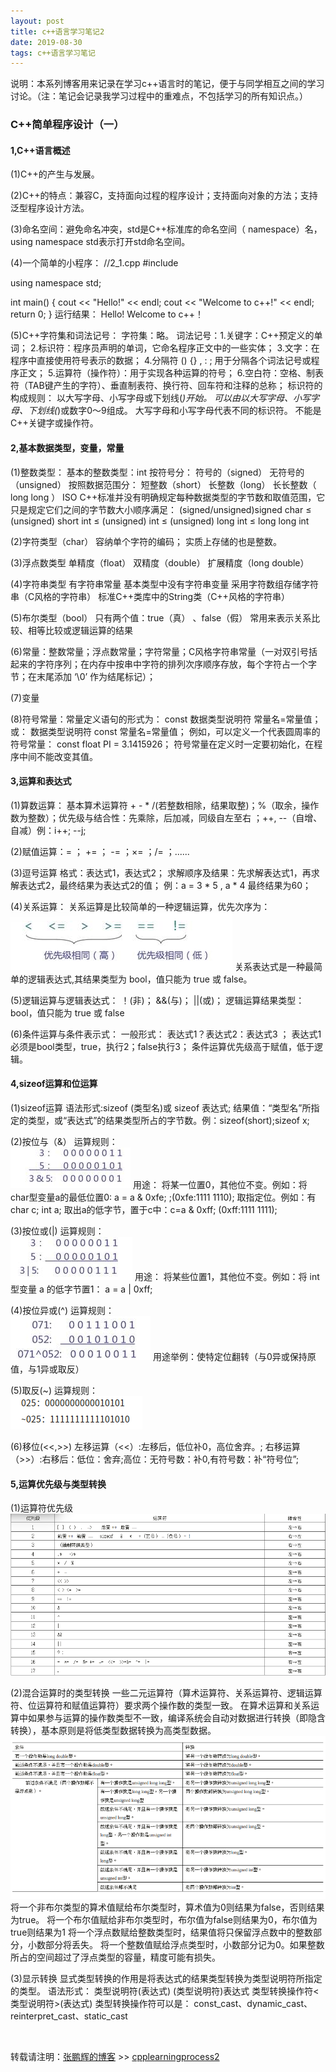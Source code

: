 ```yaml
---
layout: post
title: c++语言学习笔记2
date: 2019-08-30
tags: c++语言学习笔记
---
```


说明：本系列博客用来记录在学习c++语言时的笔记，便于与同学相互之间的学习讨论。（注：笔记会记录我学习过程中的重难点，不包括学习的所有知识点。）

### C++简单程序设计（一）
#### 1,C++语言概述
(1)C++的产生与发展。

(2)C++的特点：兼容C，支持面向过程的程序设计；支持面向对象的方法；支持泛型程序设计方法。

(3)命名空间：避免命名冲突，std是C++标准库的命名空间（ namespace）名，using namespace std表示打开std命名空间。

(4)一个简单的小程序：
//2_1.cpp
#include <iostream>

using namespace std;

int main() {
     cout << "Hello!" << endl;
     cout << "Welcome to c++!" << endl;
     return 0;
}
运行结果：
Hello!
Welcome to c++！

(5)C++字符集和词法记号：
字符集：略。
词法记号：1.关键字：C++预定义的单词；
2.标识符：程序员声明的单词，它命名程序正文中的一些实体；
3.文字：在程序中直接使用符号表示的数据；
4.分隔符 ()   {}   ,    :    ; 用于分隔各个词法记号或程序正文；
5.运算符（操作符）：用于实现各种运算的符号；
6.空白符：空格、制表符（TAB键产生的字符）、垂直制表符、换行符、回车符和注释的总称；
标识符的构成规则：
以大写字母、小写字母或下划线(_)开始。
可以由以大写字母、小写字母、下划线(_)或数字0～9组成。
大写字母和小写字母代表不同的标识符。
不能是C++关键字或操作符。

#### 2,基本数据类型，变量，常量
(1)整数类型：
基本的整数类型：int
按符号分：
符号的（signed）
无符号的（unsigned）
按照数据范围分：
短整数（short）
长整数（long）
长长整数（ long long ）
ISO C++标准并没有明确规定每种数据类型的字节数和取值范围，它只是规定它们之间的字节数大小顺序满足：
(signed/unsigned)signed char ≤ (unsigned) short int ≤ (unsigned) int ≤ (unsigned) long int ≤ long long int

(2)字符类型（char）
容纳单个字符的编码；
实质上存储的也是整数。

(3)浮点数类型
单精度（float）
双精度（double）
扩展精度（long  double）

(4)字符串类型
有字符串常量
基本类型中没有字符串变量
采用字符数组存储字符串（C风格的字符串）
标准C++类库中的String类（C++风格的字符串）

(5)布尔类型（bool）
只有两个值：true（真） 、false（假）
常用来表示关系比较、相等比较或逻辑运算的结果

(6)常量：整数常量；浮点数常量；字符常量；C风格字符串常量（一对双引号括起来的字符序列；在内存中按串中字符的排列次序顺序存放，每个字符占一个字节；在末尾添加 ‘\0’ 作为结尾标记）；

(7)变量

(8)符号常量：常量定义语句的形式为：
const  数据类型说明符  常量名=常量值；
或：
数据类型说明符  const  常量名=常量值；
例如，可以定义一个代表圆周率的符号常量：
const float PI = 3.1415926；
符号常量在定义时一定要初始化，在程序中间不能改变其值。

#### 3,运算和表达式
(1)算数运算：
基本算术运算符 +  -  *  /(若整数相除，结果取整)；%（取余，操作数为整数）；优先级与结合性：先乘除，后加减，同级自左至右 ；++, --（自增、自减）例：i++;    --j;

(2)赋值运算：= ； += ； -= ；×= ；/= ；...... 

(3)逗号运算
格式：表达式1，表达式2；
求解顺序及结果：先求解表达式1，再求解表达式2，最终结果为表达式2的值；
例：a = 3 * 5 , a * 4   最终结果为60；

(4)关系运算：
关系运算是比较简单的一种逻辑运算，优先次序为：
<br />
![](/images/posts/cpp_learning_process/6.png)
关系表达式是一种最简单的逻辑表达式,其结果类型为 bool，值只能为 true 或 false。

(5)逻辑运算与逻辑表达式：
！(非)； &&(与)； ||(或)；
逻辑运算结果类型：bool，值只能为 true 或 false

(6)条件运算与条件表示式：
一般形式： 表达式1？表达式2：表达式3 ； 表达式1必须是bool类型，true，执行2；false执行3；
条件运算优先级高于赋值，低于逻辑。

#### 4,sizeof运算和位运算
(1)sizeof运算
语法形式:sizeof (类型名)或 sizeof 表达式; 
结果值：“类型名”所指定的类型，或“表达式”的结果类型所占的字节数。例：sizeof(short);sizeof x;

(2)按位与（&）
运算规则：
<br />
![](/images/posts/cpp_learning_process/7.png)
用途：
将某一位置0，其他位不变。例如：将char型变量a的最低位置0: a = a & 0xfe; ;(0xfe:1111 1110);
取指定位。例如：有char c; int a; 取出a的低字节，置于c中：c=a & 0xff; (0xff:1111 1111);

(3)按位或(|)
运算规则：
<br />
![](/images/posts/cpp_learning_process/8.png)
用途：
将某些位置1，其他位不变。例如：将 int 型变量 a 的低字节置1： a = a | 0xff;

(4)按位异或(^)
运算规则：
<br />
![](/images/posts/cpp_learning_process/9.png)
用途举例：使特定位翻转（与0异或保持原值，与1异或取反）

(5)取反(~)
运算规则：
<br />
![](/images/posts/cpp_learning_process/10.png)

(6)移位(<<,>>)
左移运算（<<）:左移后，低位补0，高位舍弃。;
右移运算（>>）:右移后：低位：舍弃;高位：无符号数：补0,有符号数：补“符号位”;

#### 5,运算优先级与类型转换
(1)运算符优先级
<br />
![](/images/posts/cpp_learning_process/11.png)

(2)混合运算时的类型转换
一些二元运算符（算术运算符、关系运算符、逻辑运算符、位运算符和赋值运算符）要求两个操作数的类型一致。
在算术运算和关系运算中如果参与运算的操作数类型不一致，编译系统会自动对数据进行转换（即隐含转换），基本原则是将低类型数据转换为高类型数据。
<br />
![](/images/posts/cpp_learning_process/12.png)
将一个非布尔类型的算术值赋给布尔类型时，算术值为0则结果为false，否则结果为true。
将一个布尔值赋给非布尔类型时，布尔值为false则结果为0，布尔值为true则结果为1
将一个浮点数赋给整数类型时，结果值将只保留浮点数中的整数部分，小数部分将丢失。
将一个整数值赋给浮点类型时，小数部分记为0。如果整数所占的空间超过了浮点类型的容量，精度可能有损失。

(3)显示转换
显式类型转换的作用是将表达式的结果类型转换为类型说明符所指定的类型。
语法形式：
类型说明符(表达式)
(类型说明符)表达式
类型转换操作符<类型说明符>(表达式)
类型转换操作符可以是：
const_cast、dynamic_cast、reinterpret_cast、static_cast




<br>

转载请注明：[张鹏辉的博客](http://danielzph.github.io) >> [cpplearningprocess2](https://danielzph.github.io/2019/08/cpplearningprocess2/)











